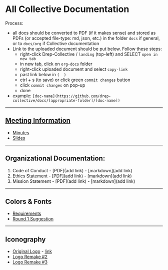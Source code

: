 # All Collective Documentation
Process:
  - all docs should be converted to PDF (if it makes sense) and stored as PDFs (or accepted file-type: md, json, etc.) in the folder `docs` if general, or to `docs/org` if Collective documentation
  - Link to the uploaded document should be put below. Follow these steps:
    - right-click Drep-Collective / `landing` (top-left) and SELECT `open in new tab`
    - in new tab, click on `org-docs` folder
    - right-click uploaded document and select `copy-link`
    - past link below in `(  )`
    - ctrl + s (to save) or click green `commit changes` button
    - click `commit changes` on pop-up
    - done
  - example: `[doc-name](https://github.com/drep-collective/docs/[appropriate-folder]/[doc-name])`

--- 

## [Meeting Information](https://github.com/DRep-Collective/Landing/blob/main/docs/meeting-minutes/index.md)
- [Minutes](https://github.com/DRep-Collective/Landing/tree/main/docs/meeting-minutes)
- [Slides](https://github.com/DRep-Collective/Landing/tree/main/docs/meeting-minutes/slides)

---

## Organizational Documentation:
1. Code of Conduct - [PDF](add link) - [markdown](add link)
2. Ethics Statement - [PDF](add link) - [markdown](add link)
3. Mission Statement - [PDF](add link) - [markdown](add link)

---

## Colors & Fonts
- [Requirements](https://github.com/DRep-Collective/Landing/blob/main/docs/fonts-colors/requirements.md)
- [Round 1 Suggestion](https://github.com/DRep-Collective/Landing/blob/main/docs/fonts-colors/round-1.md)

---

## Iconography
- [Original Logo](https://github.com/DRep-Collective/Landing/blob/main/docs/iconography/drep-collective-logo.png) - [link](https://drep-eco.vercel.app/logo-download)
- [Logo Remake #2](https://github.com/DRep-Collective/Landing/blob/main/docs/iconography/drep-collective-logo_2.png)
- [Logo Remake #3](https://github.com/DRep-Collective/Landing/blob/main/docs/iconography/drep-collective-logo_3.png)
